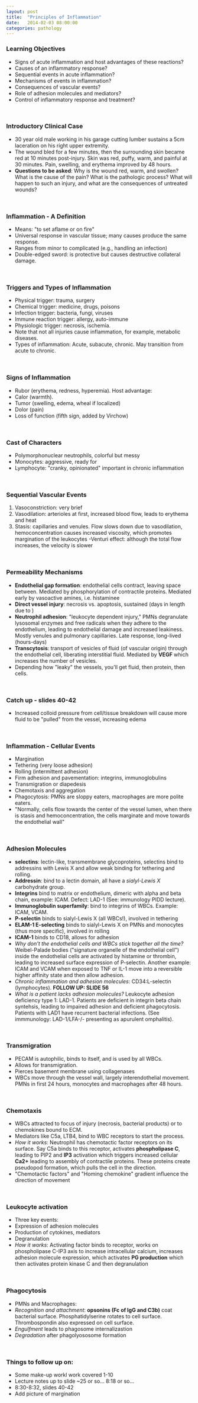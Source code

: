 ```yaml
---
layout: post
title:  "Principles of Inflammation"
date:   2014-02-03 08:00:00
categories: pathology
---
```


### Learning Objectives
- Signs of acute inflammation and host advantages of these reactions?
- Causes of an inflammatory response?
- Sequential events in acute inflammation?
- Mechanisms of events in inflammation?
- Consequences of vascular events?
- Role of adhesion molecules and mediators?
- Control of inflammatory response and treatment?

<span><br></span>

### Introductory Clinical Case
- 30 year old male working in his garage cutting lumber sustains a 5cm laceration on his right upper extremity.
- The wound bled for a few minutes, then the surrounding skin became red at 10 minutes post-injury. Skin was red, puffy, warm, and painful at 30 minutes. Pain, swelling, and erythema improved by 48 hours. 
- **Questions to be asked**: Why is the wound red, warm, and swollen? What is the cause of the pain? What is the pathologic process? What will happen to such an injury, and what are the consequences of untreated wounds?

<span><br></span>

### Inflammation - A Definition
- Means: "to set aflame or on fire"
- Universal response in vascular tissue; many causes produce the same response.
- Ranges from minor to complicated (e.g., handling an infection)
- Double-edged sword: is protective but causes destructive collateral damage.

<span><br></span>

### Triggers and Types of Inflammation
- Physical trigger: trauma, surgery
- Chemical trigger: medicine, drugs, poisons
- Infection trigger: bacteria, fungi, viruses
- Immune reaction trigger: allergy, auto-immune
- Physiologic trigger: necrosis, ischemia.
- Note that not all injuries cause inflammation, for example, metabolic diseases.
- Types of inflammation: Acute, subacute, chronic. May transition from acute to chronic.

<span><br></span>

### Signs of Inflammation
- Rubor (erythema, redness, hyperemia). Host advantage: 
- Calor (warmth). 
- Tumor (swelling, edema, wheal if localized)
- Dolor (pain)
- Loss of function (fifth sign, added by Virchow)

<span><br></span>

### Cast of Characters
- Polymorphonuclear neutrophils, colorful but messy
- Monocytes: aggressive, ready for 
- Lymphocyte: "cranky, opinionated" important in chronic inflammation

<span><br></span>

### Sequential Vascular Events
1. Vasoconstriction: very brief
2. Vasodilation: arterioles at first, increased blood flow, leads to erythema and heat
3. Stasis: capillaries and venules. Flow slows down due to vasodilation, hemoconcentration causes increased viscosity, which promotes margination of the leukocytes
-Venturi effect: although the total flow increases, the velocity is slower

<span><br></span>

### Permeability Mechanisms
- **Endothelial gap formation**: endothelial cells contract, leaving space between. Mediated by phosphorylation of contractile proteins. Mediated early by vasoactive amines, i.e. histaminee
- **Direct vessel injury**: necrosis vs. apoptosis, sustained (days in length due to )
- **Neutrophil adhesion**: "leukocyte dependent injury," PMNs degranulate lysosomal enzymes and free radicals when they adhere to the endothelium, leading to endothelial damage and increased leakiness.  Mostly venules and pulmonary capillaries. Late response, long-lived (hours-days)
- **Transcytosis**: transport of vesicles of fluid (of vascular origin) through the endothelial cell, liberating interstitial fluid. Mediated by **VEGF** which increases the number of vesicles.
- Depending how "leaky" the vessels, you'll get fluid, then protein, then cells.

<span><br></span>

### Catch up - slides 40-42
- Increased colloid pressure from cell/tissue breakdown will cause more fluid to be "pulled" from the vessel, increasing edema

<span><br></span>

### Inflammation - Cellular Events
- Margination
- Tethering (very loose adhesion)
- Rolling (intermittent adhesion)
- Firm adhesion and pavementation: integrins, immunoglobulins
- Transmigration or diapedesis
- Chemotaxis and aggregation
- Phagocytosis: PMNs are sloppy eaters, macrophages are more polite eaters.
- "Normally, cells flow towards the center of the vessel lumen, when there is stasis and hemoconcentration, the cells marginate and move towards the endothelial wall"

<span><br></span>

### Adhesion Molecules
- **selectins**: lectin-like, transmembrane glycoproteins, selectins bind to addressins with Lewis X and allow weak binding for tethering and rolling. 
- **Addressin**: bind to a lectin domain, all have a *sialyl-Lewis X* carbohydrate group. 
- **Integrins** bind to matrix or endothelium, dimeric with alpha and beta chain, example: ICAM. Defect: LAD-1 (See: immunology PIDD lecture). 
- **Immunoglobulin superfamily**: bind to integrins of WBCs. Example: ICAM, VCAM.
- **P-selectin** binds to sialyl-Lewis X (all WBCs!), involved in tethering
- **ELAM-1 E-selecting** binds to sialyl-Lewis X on PMNs and monocytes (thus more specific), involved in rolling
- **ICAM-1** binds to CD18, allows for adhesion
- *Why don't the endothelial cells and WBCs stick together all the time?* Weibel-Palade bodies ("signature organelle of the endothelial cell") inside the endothelial cells are activated by histamine or thrombin, leading to increased surface expression of P-selectin. Another example: ICAM and VCAM when exposed to TNF or IL-1 move into a reversible higher affinity state and then allow adhesion.
- *Chronic inflammation and adhesion molecules*: CD34:L-selectin (lymphocytes). **FOLLOW UP: SLIDE 56**
- *What is a patient lacks adhesion molecules?* Leukocyte adhesion deficiency type 1: LAD-1. Patients are deficient in integrin beta chain syntehsis, leading to impaired adhesion and deficient phagocytosis. Patients with LAD1 have recurrent bacterial infections. (See immmunology: LAD-1/LFA-/- presenting as apurulent omphalitis).

<span><br></span>

### Transmigration
- PECAM is autophilic, binds to itself, and is used by all WBCs. 
- Allows for transmigration.
- Pierces basement membrane using collagenases
- WBCs move through the vessel wall, largely interendothelial movement. PMNs in first 24 hours, monocytes and macrophages after 48 hours.

<span><br></span>

### Chemotaxis
- WBCs attracted to focus of injury (necrosis, bacterial products) or to chemokines bound to ECM.
- Mediators like C5a, LTB4, bind to WBC receptors to start the process.
- *How it works*: Neutrophil has chemotactic factor receptors on its surface. Say C5a binds to this receptor, activates **phospholipase C**, leading to PIP2 and **IP3** activation which triggers increased cellular **Ca2+** leading to assembly of contractile proteins. These proteins create pseudopod formation, which pulls the cell in the direction.
- "Chemotactic factors" and "Homing chemokine" gradient influence the direction of movement

<span><br></span>

### Leukocyte activation
- Three key events:
- Expression of adhesion molecules
- Production of cytokines, mediators
- Degranulation
- *How it works*: Activating factor binds to receptor, works on phospholipase C-IP3 axis to increase intracellular calcium, increases adhesion molecule expression, which activates **PG production**  which then activates protein kinase C and then degranulation

<span><br></span>

### Phagocytosis
- PMNs and Macrophages:
- *Recognition and attachment*: **opsonins (Fc of IgG and C3b)** coat bacterial surface. Phosphatidylserine rotates to cell surface. Thrombospondin also expressed on cell surface. 
- *Engulfment* leads to phagosome internalizastion
- *Degradation* after phagolyososome formation

<span><br></span>

### Things to follow up on:
- Some make-up workl work covered 1-10
- Lecture notes up to slide ~25 or so... 8:18 or so...
- 8:30-8:32, slides 40-42
- Add picture of margination

